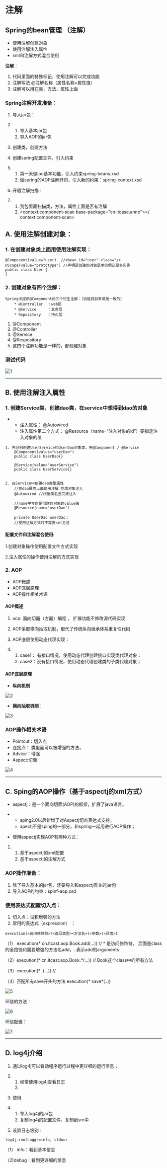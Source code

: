 # 注解

## Spring的bean管理 （注解）

- 使用注解创建对象
- 使用注解注入属性
- xml和注解方式混合使用

**注解**：

1. 代码里面的特殊标记，使用注解可以完成功能
2. 注解写法 @注解名称（属性名称=属性值）
3. 注解可以用在类，方法，属性上面

### Spring注解开发准备：

1. 导入jar包： 

2. 1. 导入基本jar包
   2. 导入AOP的jar包

3. 创建类，创建方法

4. 创建spring配置文件，引入约束

5. 1. 第一天做ioc基本功能，引入约束spring-beans.xsd
   2. 做spring的AOP注解开罚，引入新的约束：spring-context.xsd

6. 开启注解扫描：

7. 1. 到包里面扫描类，方法，属性上面是否有注解
   2. <context:component-scan base-package="cn.itcase.anno"></ context:component-scan>

## A. 使用注解创建对象：

### 1. 在创建对象类上面用使用注解实现：

```
@Component(value="user)  //<bean id="user" class="/>
@Scope(value="prototype") //声明是创建的对象是单实例还是多实例
public class User {
}
```

### 2. 创建对象有四个注解： 

```
Spring中提供@Component的三个衍生注解：（功能目前来讲是一致的）
    * @Controller  ：web层
    * @Service     ：业务层
    * Repository   ：持久层
```

1. @Component
2. @Controller
3. @Service
4. @Respository
5. 这四个注解功能是一样的，都创建对象

### 测试代码

![1](./1.PNG)

---

## B. 使用注解注入属性

### 1. 创建Service类，创建dao类，在service中想得到dao的对象

- - 注入属性： @Autowired
  - 注入属性第二个方式： @Resource（name=“注入对象的id”）要指定注入对象的值

```
1. 先分别创建UserService和UserDao对象类，用@Component / @Service
    @Component(value="userDao")
    public class UserDao{}

    @Service(value="userService")
    public class UserService{}

    
2. 在Service中创建dao类型属性
    //在dao属性上面使用注解 完成对象注入
    @Autowired //根据类名去完成注入

    //name中写的是创建的对象的value值
    @Resource(name="userDao")

    private UserDao userDao；
    //使用注解方式时不需要set方法
```

#### 配置文件和注解混合使用:

1.创建对象操作使用配置文件方式实现

2.注入属性的操作使用注解的方式实现



### 2. AOP

- AOP概述
- AOP底层原理
- AOP操作相关术语

#### AOP概述

1. aop: 面向切面（方面）编程 ， 扩展功能不修改源代码实现

2. AOP采取横向抽取机制，取代了传统纵向继承体系重复性代码

3. AOP底层使用动态代理实现：

4. 1. case1： 有接口情况，使用动态代理创建接口实现类代理对象：
   2. case2：没有接口情况，使用动态代理创建类的子类代理对象；

#### AOP底层原理

- **纵向机制**

![2](./2.PNG)

- **横向抽取机制**：

![3](./3.PNG)

### AOP操作相关术语

- Pointcut：切入点 
- 连接点： 类里面可以被增强的方法，
- Advice：增强 
- Aspect:切面

![4](./4.PNG)

----

## C. Sping的AOP操作（基于aspectj的xml方式）

-  aspectj：是一个面向切面(AOP)的框架，扩展了java语言。

- - sping2.0以后新增了对Aspectj切点表达式支持。 
  - apectj不是sping的一部分，和spring一起用进行AOP操作；

- 使用aspectj实现AOP有两种方式：

1. 1. 基于aspectj的xml配置
   2. 基于aspectj的注解方式

### AOP操作准备：

1. 除了导入基本的jar包，还要导入和aspectj有关的jar包
2. 导入AOP的约束：spinf-aop.xsd

### 使用表达式配置切入点：

1. 切入点：试积增强的方法
2. 常用的表达式（expression） ：

```
execution(<访问修饰符>?<返回类型><方法名>(<参数>)<异常>)
```

（1） execution(* cn.itcast.aop.Book.add(...)) // * 是访问修饰符， 后面是class的全路径和需要增强的方法名add，..表示add的arguments

（2）execution(* cn.itcast.aop.Book.*(...)) // Book这个class中的所有方法

（3）execution(* *.*(...)) // 

（4）匹配所有save开头的方法 execution(* save*(..))

![5](./5.PNG)

环绕的方法：

![6](./6.png)

环绕配置：

![7](./7.PNG)

---

## D. log4j介绍

1. 通过log4j可以看动程序运行过程中更详细的运行信息；

2. 1. 经常使用log4j查看日志
   2. 

3. 使用

4. 1. 导入log4j的jar包
   2. 复制log4j的配置文件，复制到src中

5. 设置日志级别： 

```
log4j.rootLoggr=info, stdour
```

（1） info：看到基本信息

（2)debug：看到更详细的信息